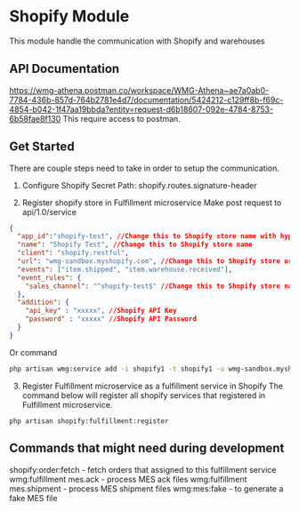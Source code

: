 # Shopify Module
This module handle the communication with Shopify and warehouses

## API Documentation
https://wmg-athena.postman.co/workspace/WMG-Athena~ae7a0ab0-7784-436b-857d-764b2781e4d7/documentation/5424212-c129ff8b-f69c-4854-b042-1f47aa19bbda?entity=request-d6b18607-092e-4784-8753-6b58fae8f130
This require access to postman.

## Get Started
There are couple steps need to take in order to setup the communication.
1. Configure Shopify Secret
   Path: shopify.routes.signature-header

2. Register shopify store in Fulfillment microservice
Make post request to api/1.0/service
```json
{
  "app_id":"shopify-test", //Change this to Shopify store name with hyphen
  "name": "Shopify Test", //Change this to Shopify store name
  "client": "shopify.restful",
  "url": "wmg-sandbox.myshopify.com", //Change this to Shopify store url
  "events": ["item.shipped", "item.warehouse.received"],
  "event_rules": {
    "sales_channel": "^shopify-test$" //Change this to Shopify store name with hyphen
  },
  "addition": {
    "api_key" : "xxxxx", //Shopify API Key
    "password" : "xxxxx" //Shopify API Password
  }
}
```
Or command
```bash
php artisan wmg:service add -i shopify1 -t shopify1 -u wmg-sandbox.myshopify.com -r '{"sales_channel":"^shopify1$"}' -c shopify.restful -e item.shipped -e item.warehouse.received -a '{"api_key":"123","password":"124"}'
```

3. Register Fulfillment microservice as a fulfillment service in Shopify
The command below will register all shopify services that registered in Fulfillment microservice.
```command
php artisan shopify:fulfillment:register
```



## Commands that might need during development
shopify:order:fetch - fetch orders that assigned to this fulfillment service
wmg:fulfillment mes.ack - process MES ack files
wmg:fulfillment mes.shipment - process MES shipment files
wmg:mes:fake - to generate a fake MES file
